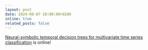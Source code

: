 ```yaml
---
layout: post
date: 2024-08-07 10:00:00+0200
inline: true
related_posts: false
---
```


[Neural-symbolic temporal decision trees for multivariate time series classification](https://www.sciencedirect.com/science/article/pii/S0890540124000749) is online!